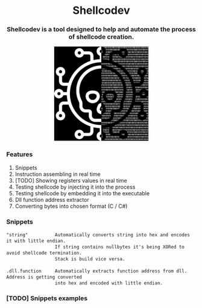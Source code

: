 <div align="center">
  <h1>Shellcodev</h1>
  <h3>Shellcodev is a tool designed to help and automate the process of shellcode creation.</h3>
  <img width=250 height=250 src="https://github.com/XaFF-XaFF/Shellcodev/blob/master/readme/shellcodev.png?raw=true" alt="Shellcodev's logo"/>
</div>

### Features
  1. Snippets
  2. Instruction assembling in real time
  3. [TODO] Showing registers values in real time
  4. Testing shellcode by injecting it into the process
  5. Testing shellcode by embedding it into the executable
  6. Dll function address extractor
  7. Converting bytes into chosen format (C / C#)

### Snippets
```
"string"          Automatically converts string into hex and encodes it with little endian. 
                  If string contains nullbytes it's being XORed to avoid shellcode termination. 
                  Stack is build vice versa.
                  
.dll.function     Automatically extracts function address from dll. Address is getting converted 
                  into hex and encoded with little endian.
```

### [TODO] Snippets examples
